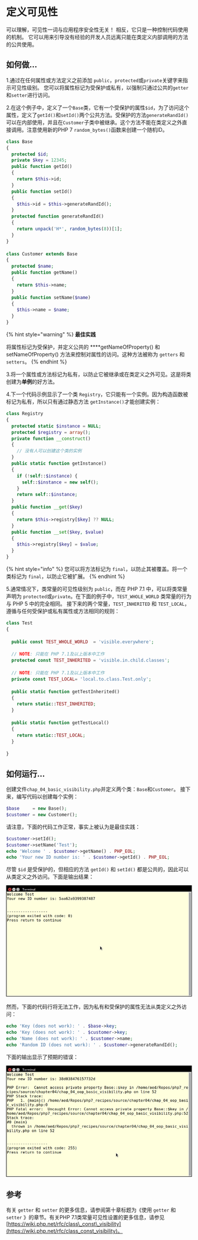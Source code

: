 # 定义可见性

可以理解，可见性一词与应用程序安全性无关！ 相反，它只是一种控制代码使用的机制。 它可以用来引导没有经验的开发人员远离只能在类定义内部调用的方法的公共使用。

## 如何做...

1.通过在任何属性或方法定义之前添加 `public`，`protected`或`private`关键字来指示可见性级别。 您可以将属性标记为受保护或私有，以强制只通过公共的`getter`和`setter`进行访问。

2.在这个例子中，定义了一个`Base`类，它有一个受保护的属性`$id`，为了访问这个属性，定义了`getId()`和`setId()`两个公共方法。受保护的方法`generateRandId()`可以在内部使用，并且在`Customer`子类中被继承。这个方法不能在类定义之外直接调用。注意使用新的PHP 7 `random_bytes()`函数来创建一个随机ID。

```php
class Base
{
  protected $id;
  private $key = 12345;
  public function getId()
  {
    return $this->id;
  }
  public function setId()
  {
    $this->id = $this->generateRandId();
  }
  protected function generateRandId()
  {
    return unpack('H*', random_bytes(8))[1];
  }
}

class Customer extends Base
{
  protected $name;
  public function getName()
  {
    return $this->name;
  }
  public function setName($name)
  {
    $this->name = $name;
  }
}
```

{% hint style="warning" %}
**最佳实践**

将属性标记为受保护，并定义公共的 ****getNameOfProperty\(\) 和 setNameOfProperty\(\) 方法来控制对属性的访问。这种方法被称为 `getters` 和 `setters`。
{% endhint %}

3.将一个属性或方法标记为私有，以防止它被继承或在类定义之外可见。这是将类创建为**单例**的好方法。

4.下一个代码示例显示了一个类 `Registry`，它只能有一个实例。因为构造函数被标记为私有，所以只有通过静态方法 `getInstance()`才能创建实例：

```php
class Registry
{
  protected static $instance = NULL;
  protected $registry = array();
  private function __construct()
  {
    // 没有人可以创建这个类的实例
  }
  public static function getInstance()
  {
    if (!self::$instance) {
      self::$instance = new self();
    }
    return self::$instance;
  }
  public function __get($key)
  {
    return $this->registry[$key] ?? NULL;
  }
  public function __set($key, $value)
  {
    $this->registry[$key] = $value;
  }
}

```

{% hint style="info" %}
您可以将方法标记为 `final`，以防止其被覆盖。将一个类标记为 `final`，以防止它被扩展。
{% endhint %}

5.通常情况下，类常量的可见性级别为 `public`，而在 PHP 7.1 中，可以将类常量声明为 `protected`或`private`。在下面的例子中，`TEST_WHOLE_WORLD` 类常量的行为与 PHP 5 中的完全相同。 接下来的两个常量，`TEST_INHERITED` 和 `TEST_LOCAL`，遵循与任何受保护或私有属性或方法相同的规则：

```php
class Test
{

  public const TEST_WHOLE_WORLD  = 'visible.everywhere';

  // NOTE: 只能在 PHP 7.1及以上版本中工作
  protected const TEST_INHERITED = 'visible.in.child.classes';

  // NOTE: 只能在 PHP 7.1及以上版本中工作
  private const TEST_LOCAL= 'local.to.class.Test.only';

  public static function getTestInherited()
  {
    return static::TEST_INHERITED;
  }

  public static function getTestLocal()
  {
    return static::TEST_LOCAL;
  }

}
```

## 如何运行...

创建文件`chap_04_basic_visibility.php`并定义两个类：`Base`和`Customer`。 接下来，编写代码以创建每个实例：

```php
$base     = new Base();
$customer = new Customer();
```

请注意，下面的代码工作正常，事实上被认为是最佳实践：

```php
$customer->setId();
$customer->setName('Test');
echo 'Welcome ' . $customer->getName() . PHP_EOL;
echo 'Your new ID number is: ' . $customer->getId() . PHP_EOL;
```

尽管 `$id` 是受保护的，但相应的方法 `getId()` 和 `setId()` 都是公共的，因此可以从类定义之外访问。下面是输出结果：

![](../../.gitbook/assets/image%20%2842%29.png)

然而，下面的代码行将无法工作，因为私有和受保护的属性无法从类定义之外访问：

```php
echo 'Key (does not work): ' . $base->key;
echo 'Key (does not work): ' . $customer->key;
echo 'Name (does not work): ' . $customer->name;
echo 'Random ID (does not work): ' . $customer->generateRandId();
```

下面的输出显示了预期的错误：

![](../../.gitbook/assets/image%20%2853%29.png)

## 参考

有关 `getter` 和 `setter` 的更多信息，请参阅第十章标题为《使用 `getter` 和 `setter` 》的章节。有关PHP 7.1类常量可见性设置的更多信息，请参见[https://wiki.php.net/rfc/class\_const\_visibility](https://wiki.php.net/rfc/class_const_visibility)。

